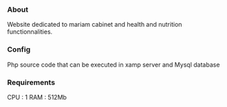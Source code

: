 ### About

Website dedicated to mariam cabinet and health and nutrition functionnalities.


### Config

Php source code that can be executed in xamp server and Mysql database


### Requirements

CPU : 1 
RAM : 512Mb 
